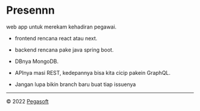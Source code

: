 # Presennn

web app untuk merekam kehadiran pegawai.

- frontend rencana react atau next.

- backend rencana pake java spring boot.

- DBnya MongoDB.

- APInya masi REST, kedepannya bisa kita cicip pakein GraphQL.

- Jangan lupa bikin branch baru buat tiap issuenya

---
© 2022 [Pegasoft](https://github.com/Pegasoft-co)
